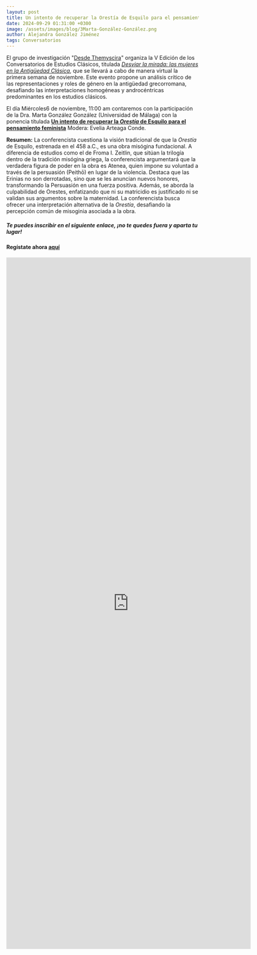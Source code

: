 ```yaml
---
layout: post
title: Un intento de recuperar la Orestía de Esquilo para el pensamiento feminista
date: 2024-09-29 01:31:00 +0300
image: /assets/images/blog/3Marta-González-González.png
author: Alejandra González Jiménez
tags: Conversatorios
---
```


El grupo de investigación "[Desde Themyscira](https://desdethemysciraffyl.mx/)" organiza la V Edición de los Conversatorios de Estudios Clásicos, titulada *<a href="/desdethemyscira.github.io/assets/images/blog/Desviar-la-mirada.pdf" target="_blank">Desviar la mirada: las mujeres en la Antigüedad Clásica</a>*, que se llevará a cabo de manera virtual la primera semana de noviembre. Este evento propone un análisis crítico de las representaciones y roles de género en la antigüedad grecorromana, desafiando las interpretaciones homogéneas y androcéntricas predominantes en los estudios clásicos.


El día Miércoles6 de noviembre, 11:00 am contaremos con la participación de la Dra. Marta González González (Universidad de Málaga) con la ponencia títulada **<a href="/desdethemyscira.github.io/assets/images/blog/Marta-Gonzalez.png" target="_blank">Un intento de recuperar la *Orestía* de Esquilo para el pensamiento feminista</a>** Modera: Evelia Arteaga Conde.

**Resumen:**
La conferencista cuestiona la visión tradicional de que la *Orestía* de Esquilo, estrenada en el 458 a.C., es una obra misógina fundacional. A diferencia de estudios como el de Froma I. Zeitlin, que sitúan la trilogía dentro de la tradición misógina griega, la conferencista argumentará que la verdadera figura de poder en la obra es Atenea, quien impone su voluntad a través de la persuasión (Peithō) en lugar de la violencia. Destaca que las Erinias no son derrotadas, sino que se les anuncian nuevos honores, transformando la Persuasión en una fuerza positiva. Además, se aborda la culpabilidad de Orestes, enfatizando que ni su matricidio es justificado ni se validan sus argumentos sobre la maternidad. La conferencista busca ofrecer una interpretación alternativa de la *Orestía*, desafiando la percepción común de misoginia asociada a la obra.

##### **Te puedes inscribir en el siguiente enlace, ¡no te quedes fuera y aparta tu lugar!**

#### Regístate ahora [aquí](https://forms.gle/8QevoKEmFCATkktA7)

<iframe src="https://docs.google.com/forms/d/e/1FAIpQLSc8zPluCqplV-_EBSLQktSx5j4RE9oX4F7o6Q1cFtz87LS93g/viewform?embedded=true" width="640" height="1812" frameborder="0" marginheight="0" marginwidth="0">Cargando…</iframe>
